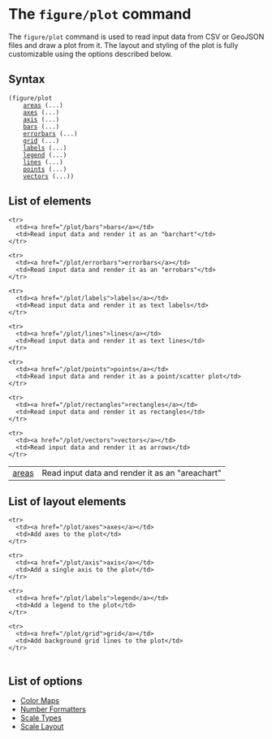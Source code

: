 The `figure/plot` command
=========================

The `figure/plot` command is used to read input data from CSV or GeoJSON files
and draw a plot from it. The layout and styling of the plot is fully customizable
using the options described below.

Syntax
------

<pre><code>(figure/plot
    <a href="/plot/areas">areas</a> (...)
    <a href="/plot/axes">axes</a> (...)
    <a href="/plot/axis">axis</a> (...)
    <a href="/plot/bars">bars</a> (...)
    <a href="/plot/errorbars">errorbars</a> (...)
    <a href="/plot/grid">grid</a> (...)
    <a href="/plot/labels">labels</a> (...)
    <a href="/plot/legend">legend</a> (...)
    <a href="/plot/lines">lines</a> (...)
    <a href="/plot/points">points</a> (...)
    <a href="/plot/vectors">vectors</a> (...))
</code></pre>


List of elements
-------------------------

<table>
  <tbody>
    <tr>
      <td><a href="/plot/areas">areas</a></td>
      <td>Read input data and render it as an "areachart"</td>
    </tr>

    <tr>
      <td><a href="/plot/bars">bars</a></td>
      <td>Read input data and render it as an "barchart"</td>
    </tr>

    <tr>
      <td><a href="/plot/errorbars">errorbars</a></td>
      <td>Read input data and render it as an "errobars"</td>
    </tr>

    <tr>
      <td><a href="/plot/labels">labels</a></td>
      <td>Read input data and render it as text labels</td>
    </tr>

    <tr>
      <td><a href="/plot/lines">lines</a></td>
      <td>Read input data and render it as text lines</td>
    </tr>

    <tr>
      <td><a href="/plot/points">points</a></td>
      <td>Read input data and render it as a point/scatter plot</td>
    </tr>

    <tr>
      <td><a href="/plot/rectangles">rectangles</a></td>
      <td>Read input data and render it as rectangles</td>
    </tr>

    <tr>
      <td><a href="/plot/vectors">vectors</a></td>
      <td>Read input data and render it as arrows</td>
    </tr>

  </tbody>
</table>


List of layout elements
-------------------------

<table>
  <tbody>

    <tr>
      <td><a href="/plot/axes">axes</a></td>
      <td>Add axes to the plot</td>
    </tr>

    <tr>
      <td><a href="/plot/axis">axis</a></td>
      <td>Add a single axis to the plot</td>
    </tr>

    <tr>
      <td><a href="/plot/labels">legend</a></td>
      <td>Add a legend to the plot</td>
    </tr>

    <tr>
      <td><a href="/plot/grid">grid</a></td>
      <td>Add background grid lines to the plot</td>
    </tr>

  </tbody>
</table>

List of options
---------------

<ul>
  <li><a href="/plot/color-maps">Color Maps</a></li>
  <li><a href="/plot/number-format">Number Formatters</a></li>
  <li><a href="/plot/scale-types">Scale Types</a></li>
  <li><a href="/plot/scale-layout">Scale Layout</a></li>
</ul>

